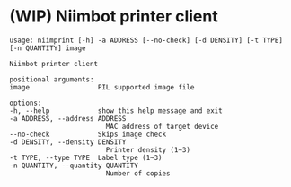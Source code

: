 # (WIP) Niimbot printer client

    usage: niimprint [-h] -a ADDRESS [--no-check] [-d DENSITY] [-t TYPE] [-n QUANTITY] image

    Niimbot printer client

    positional arguments:
    image                 PIL supported image file

    options:
    -h, --help            show this help message and exit
    -a ADDRESS, --address ADDRESS
                            MAC address of target device
    --no-check            Skips image check
    -d DENSITY, --density DENSITY
                            Printer density (1~3)
    -t TYPE, --type TYPE  Label type (1~3)
    -n QUANTITY, --quantity QUANTITY
                            Number of copies
